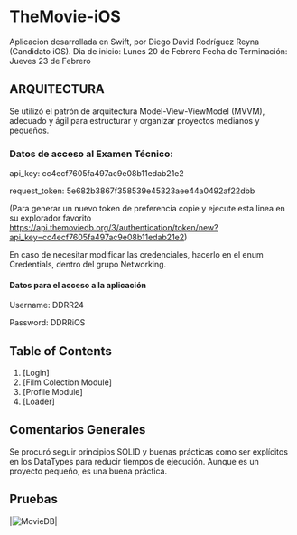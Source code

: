 # TheMovie-iOS

Aplicacion desarrollada en Swift, por Diego David Rodríguez Reyna (Candidato iOS).
Dia de inicio: Lunes 20 de Febrero
Fecha de Terminación: Jueves 23 de Febrero

## ARQUITECTURA

Se utilizó el patrón de arquitectura Model-View-ViewModel (MVVM), adecuado y ágil para estructurar y organizar proyectos medianos y pequeños.


### Datos de acceso al Examen Técnico:

api_key: cc4ecf7605fa497ac9e08b11edab21e2

request_token: 5e682b3867f358539e45323aee44a0492af22dbb

(Para generar un nuevo token de preferencia copie y ejecute esta linea en su explorador favorito https://api.themoviedb.org/3/authentication/token/new?api_key=cc4ecf7605fa497ac9e08b11edab21e2)

En caso de necesitar modificar las credenciales, hacerlo en el enum Credentials, dentro del grupo Networking.

#### Datos para el acceso a la aplicación

Username: DDRR24

Password: DDRRiOS


## Table of Contents
1. [Login]
2. [Film Colection Module]
3. [Profile Module]
4. [Loader]

## Comentarios Generales
Se procuró seguir principios SOLID y buenas prácticas como ser explícitos en los DataTypes para reducir tiempos de ejecución. 
Aunque es un proyecto pequeño, es una buena práctica.

## Pruebas
|![MovieDB](https://user-images.githubusercontent.com/53794497/220822563-9c214b30-fad3-468c-b6e2-05a664a4f7c4.gif)|

